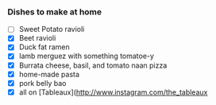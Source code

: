 ### Dishes to make at home
- [ ] Sweet Potato ravioli
- [X] Beet ravioli
- [X] Duck fat ramen
- [X] lamb merguez with something tomatoe-y
- [X] Burrata cheese, basil, and tomato naan pizza
- [X] home-made pasta
- [X] pork belly bao
- [X] all on [Tableaux](http://www.instagram.com/the_tableaux 
